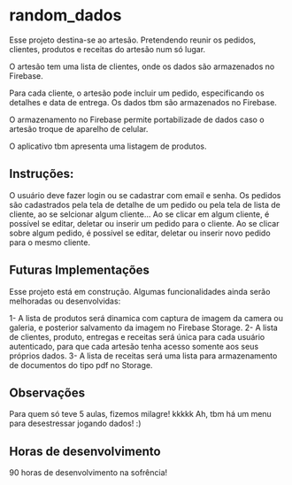# random_dados

Esse projeto destina-se ao artesão. Pretendendo reunir os pedidos, clientes, produtos e receitas do artesão num só lugar. 

O artesão tem uma lista de clientes, onde os dados são armazenados no Firebase. 

Para cada cliente, o artesão pode incluir um pedido, especificando os detalhes e data de entrega. Os dados tbm são armazenados no Firebase.

O armazenamento no Firebase permite portabilizade de dados caso o artesão troque de aparelho de celular. 

O aplicativo tbm apresenta uma listagem de produtos.

## Instruções:

O usuário deve fazer login ou se cadastrar com email e senha.
Os pedidos são cadastrados pela tela de detalhe de um pedido ou pela tela de lista de cliente, ao se selcionar algum cliente...
Ao se clicar em algum cliente, é possível se editar, deletar ou inserir um pedido para o cliente.
Ao se clicar sobre algum pedido, é possível se editar, deletar ou inserir novo pedido para o mesmo cliente.


## Futuras Implementações


Esse projeto está em construção. Algumas funcionalidades ainda serão melhoradas ou desenvolvidas:

1- A lista de produtos será dinamica com captura de imagem da camera ou galeria, e posterior salvamento da imagem no Firebase Storage.
2- A lista de clientes, produto, entregas e receitas será única para cada usuário autenticado, para que cada artesão tenha acesso somente aos seus próprios dados.
3- A lista de receitas será uma lista para armazenamento de documentos do tipo pdf no Storage.

## Observações

Para quem só teve 5 aulas, fizemos milagre! kkkkk
Ah, tbm há um menu para desestressar jogando dados! :)

## Horas de desenvolvimento

90 horas de desenvolvimento na sofrência!